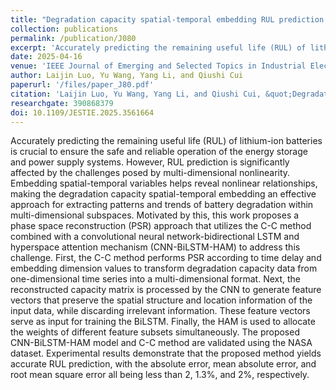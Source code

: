 ```yaml
---
title: "Degradation capacity spatial-temporal embedding RUL prediction framework for lithium-ion batteries"
collection: publications
permalink: /publication/J080
excerpt: 'Accurately predicting the remaining useful life (RUL) of lithium-ion batteries is crucial to ensure the safe and reliable operation of the energy storage and power supply systems. However, RUL prediction is significantly affected by the challenges posed by multi-dimensional nonlinearity. Embedding spatial-temporal variables helps reveal nonlinear relationships, making the degradation capacity spatial-temporal embedding an effective approach for extracting patterns and trends of battery degradation within multi-dimensional subspaces. Motivated by this, this work proposes a phase space reconstruction (PSR) approach that utilizes the C-C method combined with a convolutional neural network-bidirectional LSTM and hyperspace attention mechanism (CNN-BiLSTM-HAM) to address this challenge. First, the C-C method performs PSR according to time delay and embedding dimension values to transform degradation capacity data from one-dimensional time series into a multi-dimensional format. Next, the reconstructed capacity matrix is processed by the CNN to generate feature vectors that preserve the spatial structure and location information of the input data, while discarding irrelevant information. These feature vectors serve as input for training the BiLSTM. Finally, the HAM is used to allocate the weights of different feature subsets simultaneously. The proposed CNN-BiLSTM-HAM model and C-C method are validated using the NASA dataset. Experimental results demonstrate that the proposed method yields accurate RUL prediction, with the absolute error, mean absolute error, and root mean square error all being less than 2, 1.3%, and 2%, respectively.'
date: 2025-04-16
venue: 'IEEE Journal of Emerging and Selected Topics in Industrial Electronics'
author: Laijin Luo, Yu Wang, Yang Li, and Qiushi Cui
paperurl: '/files/paper_J80.pdf'
citation: 'Laijin Luo, Yu Wang, Yang Li, and Qiushi Cui, &quot;Degradation capacity spatial-temporal embedding RUL prediction framework for lithium-ion batteries,&quot; <i>IEEE Journal of Emerging and Selected Topics in Industrial Electronics</i>, 2025, doi: 10.1109/JESTIE.2025.3561664.'
researchgate: 390868379
doi: 10.1109/JESTIE.2025.3561664
---
```


Accurately predicting the remaining useful life (RUL) of lithium-ion batteries is crucial to ensure the safe and reliable operation of the energy storage and power supply systems. However, RUL prediction is significantly affected by the challenges posed by multi-dimensional nonlinearity. Embedding spatial-temporal variables helps reveal nonlinear relationships, making the degradation capacity spatial-temporal embedding an effective approach for extracting patterns and trends of battery degradation within multi-dimensional subspaces. Motivated by this, this work proposes a phase space reconstruction (PSR) approach that utilizes the C-C method combined with a convolutional neural network-bidirectional LSTM and hyperspace attention mechanism (CNN-BiLSTM-HAM) to address this challenge. First, the C-C method performs PSR according to time delay and embedding dimension values to transform degradation capacity data from one-dimensional time series into a multi-dimensional format. Next, the reconstructed capacity matrix is processed by the CNN to generate feature vectors that preserve the spatial structure and location information of the input data, while discarding irrelevant information. These feature vectors serve as input for training the BiLSTM. Finally, the HAM is used to allocate the weights of different feature subsets simultaneously. The proposed CNN-BiLSTM-HAM model and C-C method are validated using the NASA dataset. Experimental results demonstrate that the proposed method yields accurate RUL prediction, with the absolute error, mean absolute error, and root mean square error all being less than 2, 1.3%, and 2%, respectively.
